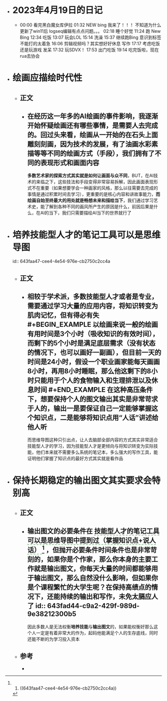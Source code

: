- # 2023年4月19日的日记
	- 00:00
	  看完黑白魔女库伊拉
	  01:32
	  NEW bing 我来了！！！
	  不知道为什么更新了win11后 logseq编辑有点点问题。。。
	  02:18
	  睡个好觉
	  11:24
	  跑 New Bing
	  12:34
	  吃饭
	  13:07
	  玩会LOL
	  15:14
	  洗澡
	  15:37
	  继续跑Bing
	  意识到标签不能打的太着急
	  16:06
	  剪辑视频吗？其实想好好休息
	  写作
	  17:17
	  考虑吃饭还是玩游戏
	  发呆
	  17:32
	  玩SDVX！
	  17:53
	  出门吃饭
	  19:14
	  吃完饭啦，现在rua去协会
- # 绘画应描绘时代性
	- ## 正文
		- 在经历这一年多的AI绘画的事件影响，我逐渐开始怀疑绘画还有哪些事情，是需要人去完成的。回过头来看，绘画从一开始的在石头上面雕刻刻画，因为技术的发展，有了油画水彩素描等等不同的绘画方式（手段），我们拥有了不同的表现形式和画面内容
		  ---
		  **多数艺术家的探索方式其实就是如何让画面与众不同**，BUT，在AI技术的来临之下，这些技法和手段变得非常容易拆解，因此画面表现形式不在重要（如果想要学会一种画家的风格，那么以往需要去完成的事情是通过积累时间去学习），更重要的是核心内容和讲故事能力，**而绘画自始至终最大的用处就是畅想未来和描绘当下**，我们通过学习艺术史，能了解到各种不同的画风所产生的原因是什么，前因后果是什么，在AI的当下，我们只需要描绘AI当下的世界就行了
- # 培养技能型人才的笔记工具可以是思维导图
  id:: 643faa47-cee4-4e54-976e-cb2750c2cc4a
	- ## 正文
		- 相较于学术派，多数技能型人才或者是专业，需要通过学习大量的应用内容，将知识转变为肌肉记忆，但有得必有失 
		  #+BEGIN_EXAMPLE
		  以绘画来说一般的绘画有用时间是3个小时（吸收知识的有效时间），而剩下的5个小时是满足底层需求（没有状态的情况下，也可以画好一副画），但目前一天的时间是24小时，假设一个职业画家能每天画画8小时，再用8小时睡眠，那么他这剩下的8小时只能用于个人的食物输入和生理排泄以及休息时间
		  #+END_EXAMPLE 
		  在这种高压条件下，想要保持个人的图文输出其实是非常苛求于人的，**输出一是要保证自己一定能够掌握这个知识点，二是能够将知识点用“人话”讲述给他人听**
		  ---
		  而思维导图这种只引出点，让人去脑部全部内容的方式其实非常适合技能型人才的学习，因为技能型人才是更倾向与将知识转变为实际技能，他们本来就不需要多么系统的笔记本，多么强大的写作工具，能证明他们掌握了知识点的最好方式其实就是看作品
- # 保持长期稳定的输出图文其实要求会特别高
	- ## 正文
		- 输出图文的必要条件在 <span style="border-bottom:2px dashed DarkSeaGreen;"> 技能型人才的笔记工具可以是思维导图中提到过（掌握知识点+说人话） </span>[^1] ，但抛开必要条件时间条件也是非常苛刻的，如果你是个作家，那么你本身的主要工作就是输出图文，你每天大量的时间都能够用于输出图文，那么自然没什么影响，但如果你是个课程繁忙的大学生呢？在保持高绩点的情况下，还能持续的输出和写作，未免太膈应人了
		  id:: 643fad44-c9a2-429f-989d-9e38212300b5
		  ---
		  因此多数人是无法权衡**培养技能**与**输出图文**的，如果能权衡好那么这个人一定是有着非常大的作为，起码他能满足个人的生存底线，同时还能不断的为学习投入资本
	- ## 参考
		- [^1]: 1. ((643faa47-cee4-4e54-976e-cb2750c2cc4a))